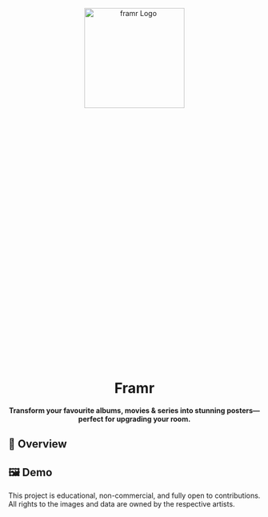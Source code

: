 <p align="center">
  <img src="https://raw.githubusercontent.com/BennoCrafter/framr/refs/heads/main/public/icon.png" width="200" alt="framr Logo" style="vertical-align: middle;">
  <svg
    fill="none"
    height="{size || height}"
    width="{size || height}"
    viewBox="0 0 32 32"
    {...props}
    style="vertical-align: middle;"
  >
    <rect
      x="{6}"
      y="{6}"
      width="{20}"
      height="{20}"
      rx="{6}" // corner radius
      ry="{6}"
      stroke="currentColor"
      strokeWidth="{2}"
      fill="none"
    />
  </svg>
</p>

<div align="center">
    <h1>Framr</h1>

  **Transform your favourite albums, movies & series into stunning posters—perfect for upgrading your room.**
</div>

## 🔭 **Overview**

## 🖼️ Demo


This project is educational, non-commercial, and fully open to contributions. All rights to the images and data are owned by the respective artists.
